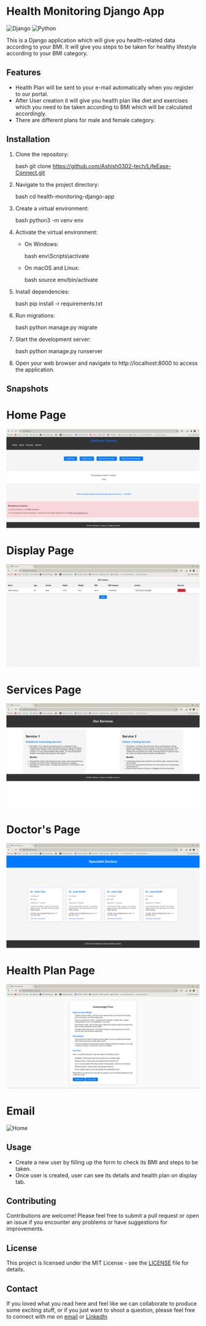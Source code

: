 # Health Monitoring Django App

![Django](https://img.shields.io/badge/Django-3.2-green)
![Python](https://img.shields.io/badge/Python-3.9-blue)

This is a Django application which will give you  health-related data according to your BMI. It will give you steps to be taken for healthy lifestyle according to your BMI category.

## Features

- Health Plan will be sent to your e-mail automatically when you register to our portal.
- After User creation it will give you health plan like diet and exercises which you need to be taken according to BMI which will be calculated accordingly.
- There are different plans for male and female category.

## Installation

1. Clone the repository:

    bash
    git clone https://github.com/Ashish0302-tech/LifeEase-Connect.git
    

2. Navigate to the project directory:

    bash
    cd health-monitoring-django-app
    

3. Create a virtual environment:

    bash
    python3 -m venv env
    

4. Activate the virtual environment:

    - On Windows:

        bash
        env\Scripts\activate
        

    - On macOS and Linux:

        bash
        source env/bin/activate
        

5. Install dependencies:

    bash
    pip install -r requirements.txt
    

6. Run migrations:

    bash
    python manage.py migrate
    

7. Start the development server:

    bash
    python manage.py runserver
    

8. Open your web browser and navigate to http://localhost:8000 to access the application.

## Snapshots

# Home Page
![Home](SnapShots/home.png)

# Display Page
![Home](SnapShots/Display.png)

# Services Page
![Home](SnapShots/Services.png)

# Doctor's Page
![Home](SnapShots/DoctorsPage.png)

# Health Plan Page
![Home](SnapShots/ViewPlan.png)

# Email
![Home](SnapShots/Email.png)



## Usage

- Create a new user by filling up the form to check its BMI and steps to be taken.
- Once user is created, user can see its details and health plan on display tab.

## Contributing

Contributions are welcome! Please feel free to submit a pull request or open an issue if you encounter any problems or have suggestions for improvements.

## License

This project is licensed under the MIT License - see the [LICENSE](LICENSE) file for details.

## Contact
If you loved what you read here and feel like we can collaborate to produce some exciting stuff, or if you
just want to shoot a question, please feel free to connect with me on 
<a href="mailto:ashishkalwar03@gmail.com">email</a> or 
<a href="https://www.linkedin.com/in/ashish-kalwar/" target="_blank">LinkedIn</a>
